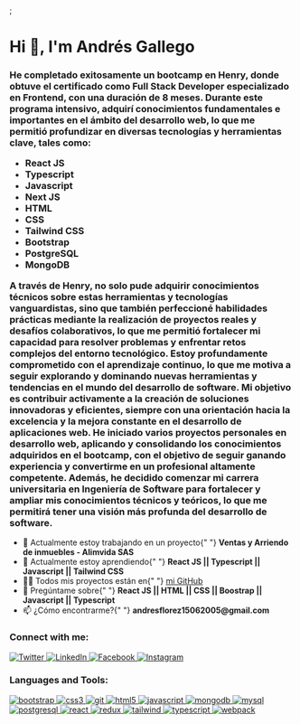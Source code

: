 ;<div className="max-w-4xl mx-auto p-6 bg-gradient-to-br from-gray-100 to-gray-200 dark:from-gray-800 dark:to-gray-900 text-gray-800 dark:text-gray-200 rounded-lg shadow-lg">
  <h1 className="text-center text-4xl font-bold mb-8 text-transparent bg-clip-text bg-gradient-to-r from-blue-500 to-teal-400">
    Hi 👋, I'm Andrés Gallego
  </h1>
  <h3 className="text-center text-lg mt-4 space-y-4">
    <p className="mb-4">
      He completado exitosamente un bootcamp en Henry, donde obtuve el certificado como Full Stack Developer
      especializado en Frontend, con una duración de 8 meses. Durante este programa intensivo, adquirí conocimientos
      fundamentales e importantes en el ámbito del desarrollo web, lo que me permitió profundizar en diversas
      tecnologías y herramientas clave, tales como:
    </p>
    <ul className="list-disc pl-8 mt-2 grid grid-cols-2 gap-2">
      <li>React JS</li>
      <li>Typescript</li>
      <li>Javascript</li>
      <li>Next JS</li>
      <li>HTML</li>
      <li>CSS</li>
      <li>Tailwind CSS</li>
      <li>Bootstrap</li>
      <li>PostgreSQL</li>
      <li>MongoDB</li>
    </ul>
    <p className="mt-4">
      A través de Henry, no solo pude adquirir conocimientos técnicos sobre estas herramientas y tecnologías
      vanguardistas, sino que también perfeccioné habilidades prácticas mediante la realización de proyectos reales y
      desafíos colaborativos, lo que me permitió fortalecer mi capacidad para resolver problemas y enfrentar retos
      complejos del entorno tecnológico. Estoy profundamente comprometido con el aprendizaje continuo, lo que me motiva
      a seguir explorando y dominando nuevas herramientas y tendencias en el mundo del desarrollo de software. Mi
      objetivo es contribuir activamente a la creación de soluciones innovadoras y eficientes, siempre con una
      orientación hacia la excelencia y la mejora constante en el desarrollo de aplicaciones web. He iniciado varios
      proyectos personales en desarrollo web, aplicando y consolidando los conocimientos adquiridos en el bootcamp, con
      el objetivo de seguir ganando experiencia y convertirme en un profesional altamente competente. Además, he
      decidido comenzar mi carrera universitaria en Ingeniería de Software para fortalecer y ampliar mis conocimientos
      técnicos y teóricos, lo que me permitirá tener una visión más profunda del desarrollo de software.
    </p>
  </h3>

  <ul className="mt-8 space-y-4 bg-white dark:bg-gray-700 p-6 rounded-lg shadow-md">
    <li className="flex items-center">
      <span className="font-semibold text-2xl mr-2">🔭</span> Actualmente estoy trabajando en un proyecto{" "}
      <strong className="text-blue-600 dark:text-blue-400">Ventas y Arriendo de inmuebles - Alimvida SAS</strong>
    </li>
    <li className="flex items-center">
      <span className="font-semibold text-2xl mr-2">🌱</span> Actualmente estoy aprendiendo{" "}
      <strong className="text-green-600 dark:text-green-400">
        React JS || Typescript || Javascript || Tailwind CSS
      </strong>
    </li>
    <li className="flex items-center">
      <span className="font-semibold text-2xl mr-2">👨‍💻</span> Todos mis proyectos están en{" "}
      <a
        href="https://github.com/ANDRES15062005?tab=repositories"
        className="text-blue-500 hover:underline hover:text-blue-600 transition-colors duration-300"
        target="_blank"
        rel="noreferrer"
      >
        mi GitHub
      </a>
    </li>
    <li className="flex items-center">
      <span className="font-semibold text-2xl mr-2">💬</span> Pregúntame sobre{" "}
      <strong className="text-purple-600 dark:text-purple-400">
        React JS || HTML || CSS || Boostrap || Javascript || Typescript
      </strong>
    </li>
    <li className="flex items-center">
      <span className="font-semibold text-2xl mr-2">📫</span> ¿Cómo encontrarme?{" "}
      <strong className="text-indigo-600 dark:text-indigo-400">andresflorez15062005@gmail.com</strong>
    </li>
  </ul>

  <h3 className="text-left text-2xl font-semibold mt-8 mb-4 text-transparent bg-clip-text bg-gradient-to-r from-purple-500 to-pink-500">
    Connect with me:
  </h3>
  <div className="flex space-x-4">
    <a
      href="https://twitter.com/https://x.com/andresgallegof"
      target="_blank"
      className="transform hover:scale-110 transition-transform duration-300"
      rel="noreferrer"
    >
      <img
        src="https://raw.githubusercontent.com/rahuldkjain/github-profile-readme-generator/master/src/images/icons/Social/twitter.svg"
        alt="Twitter"
        className="w-8 h-8"
      />
    </a>
    <a
      href="https://linkedin.com/in/https://www.linkedin.com/in/andres-gallego-florez-28189b2a6/"
      target="_blank"
      className="transform hover:scale-110 transition-transform duration-300"
      rel="noreferrer"
    >
      <img
        src="https://raw.githubusercontent.com/rahuldkjain/github-profile-readme-generator/master/src/images/icons/Social/linked-in-alt.svg"
        alt="LinkedIn"
        className="w-8 h-8"
      />
    </a>
    <a
      href="https://fb.com/https://www.facebook.com/profile.php?id=100076962652329"
      target="_blank"
      className="transform hover:scale-110 transition-transform duration-300"
      rel="noreferrer"
    >
      <img
        src="https://raw.githubusercontent.com/rahuldkjain/github-profile-readme-generator/master/src/images/icons/Social/facebook.svg"
        alt="Facebook"
        className="w-8 h-8"
      />
    </a>
    <a
      href="https://instagram.com/https://www.instagram.com/andresflorez1506/"
      target="_blank"
      className="transform hover:scale-110 transition-transform duration-300"
      rel="noreferrer"
    >
      <img
        src="https://raw.githubusercontent.com/rahuldkjain/github-profile-readme-generator/master/src/images/icons/Social/instagram.svg"
        alt="Instagram"
        className="w-8 h-8"
      />
    </a>
  </div>

  <h3 className="text-left text-2xl font-semibold mt-8 mb-4 text-transparent bg-clip-text bg-gradient-to-r from-yellow-500 to-red-500">
    Languages and Tools:
  </h3>
  <div className="flex flex-wrap gap-4">
    <a
      href="https://getbootstrap.com"
      target="_blank"
      className="transform hover:scale-110 transition-transform duration-300"
      rel="noreferrer"
    >
      <img
        src="https://raw.githubusercontent.com/devicons/devicon/master/icons/bootstrap/bootstrap-plain-wordmark.svg"
        alt="bootstrap"
        className="w-10 h-10"
      />
    </a>
    <a
      href="https://www.w3schools.com/css/"
      target="_blank"
      className="transform hover:scale-110 transition-transform duration-300"
      rel="noreferrer"
    >
      <img
        src="https://raw.githubusercontent.com/devicons/devicon/master/icons/css3/css3-original-wordmark.svg"
        alt="css3"
        className="w-10 h-10"
      />
    </a>
    <a
      href="https://git-scm.com/"
      target="_blank"
      className="transform hover:scale-110 transition-transform duration-300"
      rel="noreferrer"
    >
      <img src="https://www.vectorlogo.zone/logos/git-scm/git-scm-icon.svg" alt="git" className="w-10 h-10" />
    </a>
    <a
      href="https://www.w3.org/html/"
      target="_blank"
      className="transform hover:scale-110 transition-transform duration-300"
      rel="noreferrer"
    >
      <img
        src="https://raw.githubusercontent.com/devicons/devicon/master/icons/html5/html5-original-wordmark.svg"
        alt="html5"
        className="w-10 h-10"
      />
    </a>
    <a
      href="https://developer.mozilla.org/en-US/docs/Web/JavaScript"
      target="_blank"
      className="transform hover:scale-110 transition-transform duration-300"
      rel="noreferrer"
    >
      <img
        src="https://raw.githubusercontent.com/devicons/devicon/master/icons/javascript/javascript-original.svg"
        alt="javascript"
        className="w-10 h-10"
      />
    </a>
    <a
      href="https://www.mongodb.com/"
      target="_blank"
      className="transform hover:scale-110 transition-transform duration-300"
      rel="noreferrer"
    >
      <img
        src="https://raw.githubusercontent.com/devicons/devicon/master/icons/mongodb/mongodb-original-wordmark.svg"
        alt="mongodb"
        className="w-10 h-10"
      />
    </a>
    <a
      href="https://www.mysql.com/"
      target="_blank"
      className="transform hover:scale-110 transition-transform duration-300"
      rel="noreferrer"
    >
      <img
        src="https://raw.githubusercontent.com/devicons/devicon/master/icons/mysql/mysql-original-wordmark.svg"
        alt="mysql"
        className="w-10 h-10"
      />
    </a>
    <a
      href="https://www.postgresql.org"
      target="_blank"
      className="transform hover:scale-110 transition-transform duration-300"
      rel="noreferrer"
    >
      <img
        src="https://raw.githubusercontent.com/devicons/devicon/master/icons/postgresql/postgresql-original-wordmark.svg"
        alt="postgresql"
        className="w-10 h-10"
      />
    </a>
    <a
      href="https://reactjs.org/"
      target="_blank"
      className="transform hover:scale-110 transition-transform duration-300"
      rel="noreferrer"
    >
      <img
        src="https://raw.githubusercontent.com/devicons/devicon/master/icons/react/react-original-wordmark.svg"
        alt="react"
        className="w-10 h-10"
      />
    </a>
    <a
      href="https://redux.js.org"
      target="_blank"
      className="transform hover:scale-110 transition-transform duration-300"
      rel="noreferrer"
    >
      <img
        src="https://raw.githubusercontent.com/devicons/devicon/master/icons/redux/redux-original.svg"
        alt="redux"
        className="w-10 h-10"
      />
    </a>
    <a
      href="https://tailwindcss.com/"
      target="_blank"
      className="transform hover:scale-110 transition-transform duration-300"
      rel="noreferrer"
    >
      <img
        src="https://www.vectorlogo.zone/logos/tailwindcss/tailwindcss-icon.svg"
        alt="tailwind"
        className="w-10 h-10"
      />
    </a>
    <a
      href="https://www.typescriptlang.org/"
      target="_blank"
      className="transform hover:scale-110 transition-transform duration-300"
      rel="noreferrer"
    >
      <img
        src="https://raw.githubusercontent.com/devicons/devicon/master/icons/typescript/typescript-original.svg"
        alt="typescript"
        className="w-10 h-10"
      />
    </a>
    <a
      href="https://webpack.js.org"
      target="_blank"
      className="transform hover:scale-110 transition-transform duration-300"
      rel="noreferrer"
    >
      <img
        src="https://raw.githubusercontent.com/devicons/devicon/d00d0969292a6569d45b06d3f350f463a0107b0d/icons/webpack/webpack-original-wordmark.svg"
        alt="webpack"
        className="w-10 h-10"
      />
    </a>
  </div>
</div>








